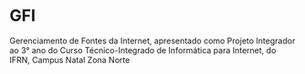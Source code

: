 # GFI
Gerenciamento de Fontes da Internet, apresentado como Projeto Integrador ao 3° ano do Curso Técnico-Integrado de Informática para Internet, do IFRN, Campus Natal Zona Norte
